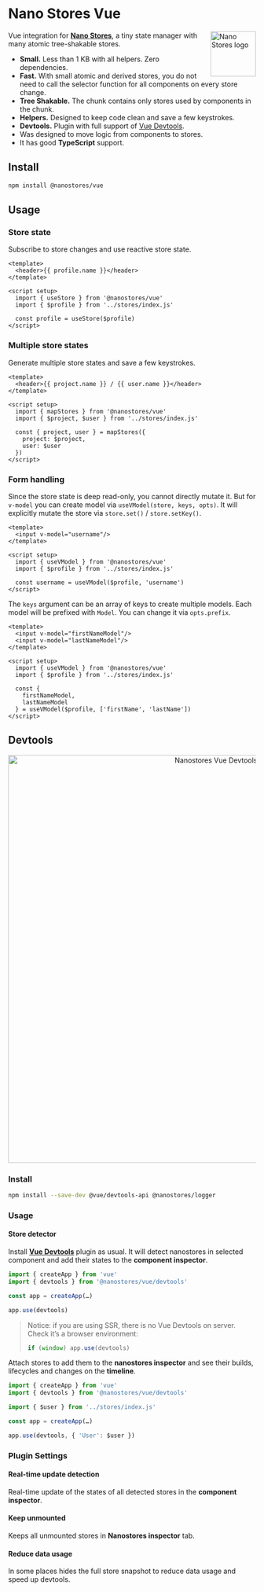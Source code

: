 # Nano Stores Vue

<img align="right" width="92" height="92" title="Nano Stores logo"
     src="https://nanostores.github.io/nanostores/logo.svg">

Vue integration for **[Nano Stores]**, a tiny state manager
with many atomic tree-shakable stores.

* **Small.** Less than 1 KB with all helpers. Zero dependencies.
* **Fast.** With small atomic and derived stores, you do not need to call
  the selector function for all components on every store change.
* **Tree Shakable.** The chunk contains only stores used by components
  in the chunk.
* **Helpers.** Designed to keep code clean and save a few keystrokes.
* **Devtools.** Plugin with full support of [Vue Devtools].
* Was designed to move logic from components to stores.
* It has good **TypeScript** support.


## Install

```sh
npm install @nanostores/vue
```


## Usage

### Store state

Subscribe to store changes and use reactive store state.

```vue
<template>
  <header>{{ profile.name }}</header>
</template>

<script setup>
  import { useStore } from '@nanostores/vue'
  import { $profile } from '../stores/index.js'

  const profile = useStore($profile)
</script>
```

### Multiple store states

Generate multiple store states and save a few keystrokes.

```vue
<template>
  <header>{{ project.name }} / {{ user.name }}</header>
</template>

<script setup>
  import { mapStores } from '@nanostores/vue'
  import { $project, $user } from '../stores/index.js'

  const { project, user } = mapStores({
    project: $project,
    user: $user
  })
</script>
```

### Form handling

Since the store state is deep read-only, you cannot directly mutate it.
But for `v-model` you can create model via `useVModel(store, keys, opts)`.
It will explicitly mutate the store via `store.set()` / `store.setKey()`.

```vue
<template>
  <input v-model="username"/>
</template>

<script setup>
  import { useVModel } from '@nanostores/vue'
  import { $profile } from '../stores/index.js'

  const username = useVModel($profile, 'username')
</script>
```

The `keys` argument can be an array of keys to create multiple models.
Each model will be prefixed with `Model`. You can change it via `opts.prefix`.

```vue
<template>
  <input v-model="firstNameModel"/>
  <input v-model="lastNameModel"/>
</template>

<script setup>
  import { useVModel } from '@nanostores/vue'
  import { $profile } from '../stores/index.js'

  const {
    firstNameModel,
    lastNameModel
  } = useVModel($profile, ['firstName', 'lastName'])
</script>
```


## Devtools

<p align="center">
  <img src="img/screenshot.jpg" alt="Nanostores Vue Devtools" width="830">
</p>


### Install

```sh
npm install --save-dev @vue/devtools-api @nanostores/logger
```


### Usage

#### Store detector

Install **[Vue Devtools]** plugin as usual. It will detect nanostores
in selected component and add their states to the **component inspector**.

```js
import { createApp } from 'vue'
import { devtools } from '@nanostores/vue/devtools'

const app = createApp(…)

app.use(devtools)
```

> Notice: if you are using SSR, there is no Vue Devtools on server.
> Check it’s a browser environment:
> ```js
> if (window) app.use(devtools)
> ```

Attach stores to add them to the **nanostores inspector**
and see their builds, lifecycles and changes on the **timeline**.

```js
import { createApp } from 'vue'
import { devtools } from '@nanostores/vue/devtools'

import { $user } from '../stores/index.js'

const app = createApp(…)

app.use(devtools, { 'User': $user })
```


### Plugin Settings

#### Real-time update detection

Real-time update of the states of all detected stores
in the **component inspector**.

#### Keep unmounted

Keeps all unmounted stores in **Nanostores inspector** tab.

#### Reduce data usage

In some places hides the full store snapshot to reduce data usage
and speed up devtools.

[Nano Stores]: https://github.com/nanostores/nanostores/
[Vue Devtools]: https://devtools.vuejs.org
